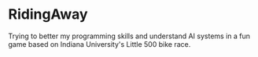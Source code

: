 # RidingAway

Trying to better my programming skills and understand AI systems in a fun game based on Indiana University's Little 500 bike race.
